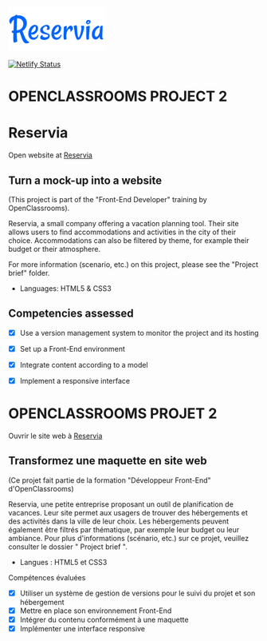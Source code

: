 ![Reservia](/images/logo/Reservia.svg)

[![Netlify Status](https://api.netlify.com/api/v1/badges/fce6c2c6-34a3-4f5d-ad69-8105d440d79f/deploy-status)](https://app.netlify.com/sites/reservia2021/deploys)

# OPENCLASSROOMS PROJECT 2

# Reservia
 Open website at [Reservia](https://reservia2021.netlify.app/)
 
## Turn a mock-up into a website

(This project is part of the "Front-End Developer" training by OpenClassrooms).

Reservia, a small company offering a vacation planning tool. Their site allows users to find accommodations and activities in the city of their choice. Accommodations can also be filtered by theme, for example their budget or their atmosphere.

For more information (scenario, etc.) on this project, please see the "Project brief" folder.

-	Languages: HTML5  & CSS3

## Competencies assessed

- [x]	Use a version management system to monitor the project and its hosting
- [x]	Set up a Front-End environment
- [x] Integrate content according to a model
- [x]	Implement a responsive interface


# OPENCLASSROOMS PROJET 2

Ouvrir le site web à [Reservia](https://reservia2021.netlify.app/)

## Transformez une maquette en site web

(Ce projet fait partie de la formation "Développeur Front-End" d'OpenClassrooms)

Reservia, une petite entreprise proposant un outil de planification de vacances. Leur site permet aux usagers de trouver des hébergements et des activités dans la ville de leur choix. Les hébergements peuvent également être filtrés par thématique, par exemple leur budget ou leur ambiance.
Pour plus d'informations (scénario, etc.) sur ce projet, veuillez consulter le dossier " Project brief ".

-	Langues : HTML5 et CSS3

Compétences évaluées

- [x]	Utiliser un système de gestion de versions pour le suivi du projet et son hébergement
- [x] Mettre en place son environnement Front-End
- [x] Intégrer du contenu conformément à une maquette
- [x] Implémenter une interface responsive
